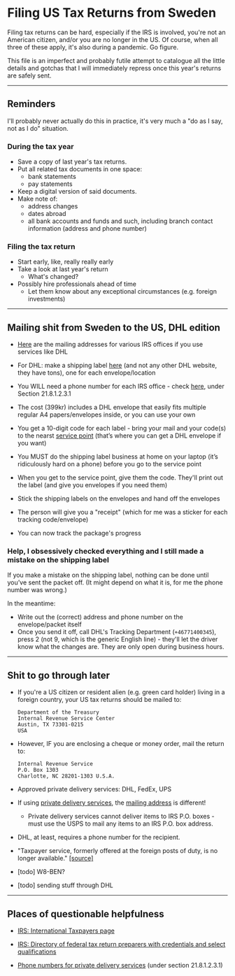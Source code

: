 # Filing US Tax Returns from Sweden

Filing tax returns can be hard, especially if the IRS is involved, you're not an American citizen, and/or you are no longer in the US. 
Of course, when all three of these apply, it's also during a pandemic. Go figure.

This file is an imperfect and probably futile attempt to catalogue all the little details and gotchas that I will immediately repress once this year's returns are safely sent.

---

## Reminders

I'll probably never actually do this in practice, it's very much a "do as I say, not as I do" situation.

### During the tax year

- Save a copy of last year's tax returns.
- Put all related tax documents in one space:
  - bank statements
  - pay statements
- Keep a digital version of said documents.
- Make note of:
  - address changes
  - dates abroad
  - all bank accounts and funds and such, including branch contact information (address and phone number)

### Filing the tax return

- Start early, like, really really early
- Take a look at last year's return
  - What's changed?
- Possibly hire professionals ahead of time
  - Let them know about any exceptional circumstances (e.g. foreign investments)

---

## Mailing shit from Sweden to the US, DHL edition

- [Here](https://www.irs.gov/filing/submission-processing-center-street-addresses-for-private-delivery-service-pds) are the mailing addresses for various IRS offices if you use services like DHL
- For DHL: make a shipping label [here](https://expresseasy.se/) (and not any other DHL website, they have tons), one for each envelope/location
- You WILL need a phone number for each IRS office - check [here](https://www.irs.gov/irm/part21/irm_21-008-001r), under Section 21.8.1.2.3.1
- The cost (399kr) includes a DHL envelope that easily fits multiple regular A4 papers/envelopes inside, or you can use your own
- You get a 10-digit code for each label - bring your mail and your code(s) to the nearst [service point](https://locator.dhl.com/) (that’s where you can get a DHL envelope if you want)
- You MUST do the shipping label business at home on your laptop (it’s ridiculously hard on a phone) before you go to the service point

- When you get to the service point, give them the code. They'll print out the label (and give you envelopes if you need them)
- Stick the shipping labels on the envelopes and hand off the envelopes
- The person will give you a "receipt" (which for me was a sticker for each tracking code/envelope)
- You can now track the package's progress

### Help, I obsessively checked everything and I still made a mistake on the shipping label

If you make a mistake on the shipping label, nothing can be done until you’ve sent the packet off. (It might depend on what it is, for me the phone number was wrong.)

In the meantime:
- Write out the (correct) address and phone number on the envelope/packet itself
- Once you send it off, call DHL's Tracking Department (`+46771400345`), press 2 (not 9, which is the generic English line) - they'll let the driver know what the changes are. They are only open during business hours.

---

## Shit to go through later

- If you're a US citizen or resident alien (e.g. green card holder) living in a foreign country, your US tax returns should be mailed to:
  ```
  Department of the Treasury
  Internal Revenue Service Center
  Austin, TX 73301-0215
  USA
  ```
- However, IF you are enclosing a cheque or money order, mail the return to:
  ```
  Internal Revenue Service
  P.O. Box 1303
  Charlotte, NC 28201-1303 U.S.A.
  ```
- Approved private delivery services: DHL, FedEx, UPS
- If using [private delivery services](https://www.irs.gov/filing/private-delivery-services-pds), the [mailing address](https://www.irs.gov/filing/submission-processing-center-street-addresses-for-private-delivery-service-pds) is different!
  - Private delivery services cannot deliver items to IRS P.O. boxes - must use the USPS to mail any items to an IRS P.O. box address.
- DHL, at least, requires a phone number for the recipient.
- "Taxpayer service, formerly offered at the foreign posts of duty, is no longer available." [[source]](https://www.irs.gov/help/contact-my-local-office-internationally)

- [todo] W8-BEN?
- [todo] sending stuff through DHL

---

## Places of questionable helpfulness

- [IRS: International Taxpayers page](https://www.irs.gov/individuals/international-taxpayers)

- [IRS: Directory of federal tax return preparers with credentials and select qualifications](https://irs.treasury.gov/rpo/rpo.jsf)

- [Phone numbers for private delivery services](https://www.irs.gov/irm/part21/irm_21-008-001r) (under section 21.8.1.2.3.1)

<!--
- https://www.irs.gov/individuals/get-transcript
- https://www.irs.gov/payments/view-your-tax-account
- https://www.irs.gov/refunds
- https://www.irs.gov/individuals/get-transcript
- https://www.irs.gov/individuals/electronic-filing-pin-request

- https://www.irs.gov/individuals/international-taxpayers/frequently-asked-questions-about-international-individual-tax-matters (question about SS/Medicare withholding)

- https://www.irs.gov/taxtopics/tc104 (advocate)
-->
